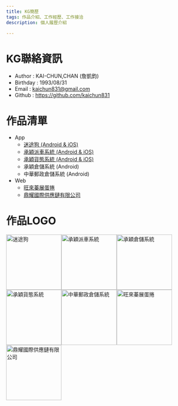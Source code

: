 ```yaml
---
title: KG簡歷
tags: 作品介紹、工作經歷、工作接洽
description: 個人履歷介紹

---
```



# KG聯絡資訊
- Author : KAI-CHUN,CHAN (詹凱鈞)
- Birthday : 1993/08/31
- Email : kaichun831@gmail.com
- Github : https://github.com/kaichun831


# 作品清單

- App
    - [迷途狗 (Android & iOS)](https://play.google.com/store/apps/details?id=com.dylanwalkha.asuscomm.app.twudingmap&hl=zh-TW)
    - [承穎派車系統 (Android & iOS)](https://apps.apple.com/tw/app/%E6%89%BF%E7%A9%8E%E6%B4%BE%E8%BB%8A%E7%B3%BB%E7%B5%B1/id1622515145)
    - [承穎貨態系統 (Android & iOS)](https://apps.apple.com/tw/app/%E6%89%BF%E7%A9%8E%E8%B2%A8%E6%85%8B%E7%B3%BB%E7%B5%B1/id1673628631)
    - 承穎倉儲系統 (Android)
    - 中華郵政倉儲系統 (Android)
- Web
    - [旺來蓁展蛋捲](https://walai.com.tw)
    - [鼎耀國際供應鏈有限公司](https://dynergicsupplyinc.com/)

# 作品LOGO

<img src="https://i.imgur.com/9hXYeXG.png" alt="迷途狗" width="150" height="150"><img src="https://i.imgur.com/LF1zkEh.png" alt="承穎派車系統" width="150" height="150"><img src="https://i.imgur.com/X4UF8l4.png" alt="承穎倉儲系統" width="150" height="150"><img src="https://i.imgur.com/Sl7VCsM.png" alt="承穎貨態系統" width="150" height="150"><img src="https://i.imgur.com/lHDVbB5.png" alt="中華郵政倉儲系統" width="150" height="150"><img src="https://i.imgur.com/mDEXaNl.png" alt="旺來蓁展蛋捲" width="150" height="150"><img src="https://i.imgur.com/Tkq4HFe.png" alt="鼎耀國際供應鏈有限公司" width="150" height="150">

